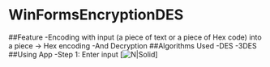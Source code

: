 # WinFormsEncryptionDES
##Feature
-Encoding with input (a piece of text or a piece of Hex code) into a piece -> Hex encoding
-And Decryption
##Algorithms Used
-DES
-3DES
##Using App
-Step 1: Enter input
[![N|Solid](https://cldup.com/dTxpPi9lDf.thumb.png)]
